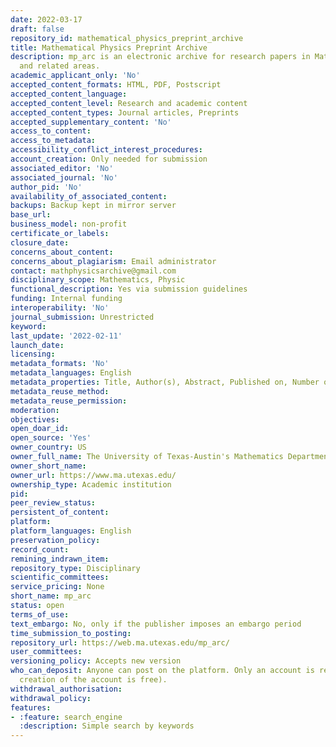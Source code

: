 ```yaml
---
date: 2022-03-17
draft: false
repository_id: mathematical_physics_preprint_archive
title: Mathematical Physics Preprint Archive
description: mp_arc is an electronic archive for research papers in Mathematical Physics
  and related areas.
academic_applicant_only: 'No'
accepted_content_formats: HTML, PDF, Postscript
accepted_content_language:
accepted_content_level: Research and academic content
accepted_content_types: Journal articles, Preprints
accepted_supplementary_content: 'No'
access_to_content:
access_to_metadata:
accessibility_conflict_interest_procedures:
account_creation: Only needed for submission
associated_editor: 'No'
associated_journal: 'No'
author_pid: 'No'
availability_of_associated_content:
backups: Backup kept in mirror server
base_url:
business_model: non-profit
certificate_or_labels:
closure_date:
concerns_about_content:
concerns_about_plagiarism: Email administrator
contact: mathphysicsarchive@gmail.com
disciplinary_scope: Mathematics, Physic
functional_description: Yes via submission guidelines
funding: Internal funding
interoperability: 'No'
journal_submission: Unrestricted
keyword:
last_update: '2022-02-11'
launch_date:
licensing:
metadata_formats: 'No'
metadata_languages: English
metadata_properties: Title, Author(s), Abstract, Published on, Number of Words, Format
metadata_reuse_method:
metadata_reuse_permission:
moderation:
objectives:
open_doar_id:
open_source: 'Yes'
owner_country: US
owner_full_name: The University of Texas-Austin's Mathematics Department
owner_short_name:
owner_url: https://www.ma.utexas.edu/
ownership_type: Academic institution
pid:
peer_review_status:
persistent_of_content:
platform:
platform_languages: English
preservation_policy:
record_count:
remining_indrawn_item:
repository_type: Disciplinary
scientific_committees:
service_pricing: None
short_name: mp_arc
status: open
terms_of_use:
text_embargo: No, only if the publisher imposes an embargo period
time_submission_to_posting:
repository_url: https://web.ma.utexas.edu/mp_arc/
user_committees:
versioning_policy: Accepts new version
who_can_deposit: Anyone can post on the platform. Only an account is required ( The
  creation of the account is free).
withdrawal_authorisation:
withdrawal_policy:
features:
- :feature: search_engine
  :description: Simple search by keywords
---
```




